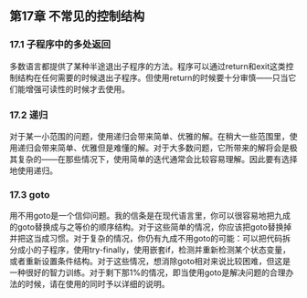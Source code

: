 ## 第17章 不常见的控制结构

### 17.1 子程序中的多处返回

多数语言都提供了某种半途退出子程序的方法。程序可以通过return和exit这类控制结构在任何需要的时候退出子程序。但使用return的时候要十分审慎——只当它们能增强可读性的时候才去使用。

### 17.2 递归

对于某一小范围的问题，使用递归会带来简单、优雅的解。在稍大一些范围里，使用递归会带来简单、优雅但是难懂的解。对于大多数问题，它所带来的解将会是极其复杂的——在那些情况下，使用简单的迭代通常会比较容易理解。因此要有选择地使用递归。

### 17.3 goto

用不用goto是一个信仰问题。我的信条是在现代语言里，你可以很容易地把九成的goto替换成与之等价的顺序结构。对于这些简单的情况，你应该把goto替换掉并把这当成习惯。对于复杂的情况，你仍有九成不用goto的可能：可以把代码拆分成小的子程序，使用try-finally，使用嵌套if，检测并重新检测某个状态变量，或者重新设置条件结构。对于这些情况，想消除goto相对来说比较困难，但这是一种很好的智力训练。对于剩下那1%的情况，即当使用goto是解决问题的合理办法的时候，请在使用的同时予以详细的说明。
